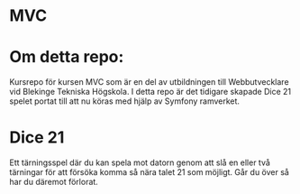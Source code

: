 # MVC

Om detta repo:
==============
Kursrepo för kursen MVC som är en del av utbildningen till Webbutvecklare vid Blekinge Tekniska Högskola. I detta repo
är det tidigare skapade Dice 21 spelet portat till att nu köras
med hjälp av Symfony ramverket.

Dice 21
=======
Ett tärningsspel där du kan spela mot datorn genom att slå en eller två tärningar för att försöka komma så nära talet 21 som möjligt. Går du över så har du däremot förlorat.